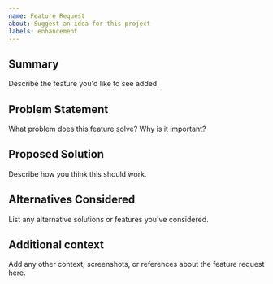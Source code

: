 ```yaml
---
name: Feature Request
about: Suggest an idea for this project
labels: enhancement
---
```


## Summary

Describe the feature you'd like to see added.

## Problem Statement

What problem does this feature solve? Why is it important?

## Proposed Solution

Describe how you think this should work.

## Alternatives Considered

List any alternative solutions or features you've considered.

## Additional context

Add any other context, screenshots, or references about the feature request here.
